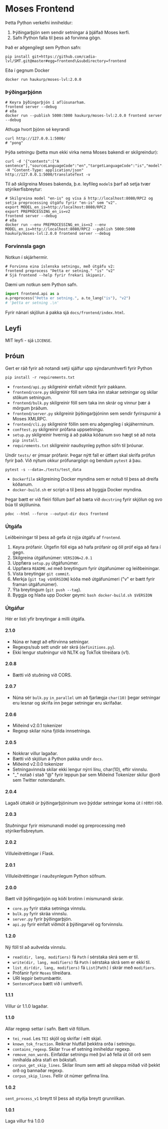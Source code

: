 # Moses Frontend
Þetta Python verkefni inniheldur:
1. Þýðingarþjón sem sendir setningar á þjálfað Moses kerfi.
1. Safn Python falla til þess að forvinna gögn.

Það er aðgengilegt sem Python safn:
```shell script
pip install git+https://github.com/cadia-lvl/SMT.git@master#egg=frontend\&subdirectory=frontend
```
Eða í gegnum Docker
```shell script
docker run haukurp/moses-lvl:2.0.0
```
### Þýðingarþjónn
```shell script
# Keyra þýðingarþjón í aflúsunarham.
frontend server --debug
# eða
docker run --publish 5000:5000 haukurp/moses-lvl:2.0.0 frontend server --debug
```
Athuga hvort þjónn sé keyrandi
```shell script
curl http://127.0.0.1:5000/
# "pong"
```
Þýða setningu (þetta mun ekki virka nema Moses bakendi er skilgreindur):
```shell script
curl -d '{"contents":["A sentence"],"sourceLanguageCode":"en","targetLanguageCode":"is","model":"baseline"}' -H "Content-Type: application/json" http://127.0.0.1:5000/translateText -v
```
Til að skilgreina Moses bakenda, þ.e. leyfileg `model`s þarf að setja tvær stýrikerfisbreytur:
```shell script
# Skilgreina model "en-is" og vísa á http://localhost:8080/RPC2 og setja preprocessing útgáfu fyrir "en-is" sem "v2".
export MODEL_en_is=http://localhost:8080/RPC2
export PREPROCESSING_en_is=v2
frontend server --debug
# eða
docker run --env PREPROCESSING_en_is=v2 --env MODEL_en_is=http://localhost:8080/RPC2 --publish 5000:5000 haukurp/moses-lvl:2.0.0 frontend server --debug
```

### Forvinnsla gagn
Notkun í skjárhermir.
```shell script
# Forvinna eina íslenska setningu, með útgáfu v2:
frontend preprocess "Þetta er setning." "is" "v2"
# Sjá frontend --help fyrir frekari skipanir.
```

Dæmi um notkun sem Python safn.
```python
import frontend.api as a
a.preprocess("Þetta er setning.", a.to_lang("is"), "v2")
# 'þetta er setning .\n'
```

Fyrir nánari skjölun á pakka sjá `docs/frontend/index.html`.

## Leyfi
MIT leyfi - sjá `LICENSE`.

## Þróun
Gert er ráð fyrir að notandi setji sjálfur upp sýndarumhverfi fyrir Python
```shell script
pip install -r requirements.txt
```

- `frontend/api.py` skilgreinir einfalt viðmót fyrir pakkann.
- `frontend/core.py` skilgreinir föll sem taka inn stakar setningar og skilar stökum setningum.
- `frontend/bulk.py` skilgreinir föll sem taka inn skrár og vinnur þær á mörgum þráðum.
- `frontend/server.py` skilgreinir þýðingarþjóninn sem sendir fyrirspurnir á Moses XMLRPC.
- `frontend/cli.py` skilgreinir föllin sem eru aðgengileg í skjáherminum.
- `conftest.py` skilgreinir prófana uppsetningu.
- `setup.py` skilgreinir hvernig á að pakka kóðanum svo hægt sé að nota `pip install`.
- `requirements.txt` skilgreinir nauðsynleg python söfn til þróunar.

Undir `tests/` er ýmsar prófanir. Þegar nýtt fall er útfært skal skrifa prófun fyrir það.
Við nýtum okkur prófunargögn og bendum `pytest` á þau.
```shell script
pytest -s --data=./tests/test_data
```
- `Dockerfile` skilgreining Docker myndina sem er notuð til þess að dreifa kóðanum.
- `docker-build.sh` er script-a til þess að byggja Docker myndina.

Þegar bætt er við fleiri föllum þarf að bæta við `docstring` fyrir skjölun og svo búa til skjölunina.
```shell script
pdoc --html --force --output-dir docs frontend
```

### Útgáfa
Leiðbeiningar til þess að gefa út nýja útgáfu af `frontend`.
1. Keyra prófanir. Útgefin föll eiga að hafa prófanir og öll próf eiga að fara í gegn.
1. Skilgreina útgáfunúmer: `VERSION=2.0.1`
1. Uppfæra `setup.py` útgáfunúmer.
1. Uppfæra `README.md` með breytingum fyrir útgáfunúmer og leiðbeiningar.
1. Vista breytingar `git commit`.
1. Merkja (`git tag v$VERSION`) kóða með útgáfunúmeri ("v" er bætt fyrir framan útgáfunúmer).
1. Ýta breytingum (`git push --tag`).
1. Byggja og hlaða upp Docker geymi: `bash docker-build.sh $VERSION`

### Útgáfur
Hér er listi yfir breytingar á milli útgáfa.

#### 2.1.0
- Núna er hægt að eftirvinna setningar.
- Regexps/sub sett undir sér skrá (`definitions.py`).
- Ekki lengur stuðningur við NLTK og TokTok tilreiðara (v1).

#### 2.0.8
- Bætti við stuðning við CORS.

#### 2.0.7
- Núna sér `bulk.py` `in_parallel` um að fjarlægja `char(10)` þegar setningar eru lesnar og skrifa 
inn þegar setningar eru skrifaðar.

#### 2.0.6
- Miðeind v2.0.1 tokenizer
- Regexp skilar núna fjölda innsetninga.

#### 2.0.5
- Nokkrar villur lagaðar.
- Bætti við skjölun á Python pakka undir `docs`.
- Miðeind v2.0.0 tokenizer
- Setningavinnsla skilar ekki lengur nýrri línu, char(10), eftir vinnslu.
- "_" notað í stað "@" fyrir leppun þar sem Miðeind Tokenizer skilur @orð sem Twitter notendanafn.

#### 2.0.4
Lagaði úttakið úr þýðingarþjóninum svo þýddar setningar koma út í réttri röð.

#### 2.0.3
Stuðningur fyrir mismunandi model og preprocessing með stýrikerfisbreytum.

#### 2.0.2
Villuleiðréttingar í Flask.

#### 2.0.1
Villuleiðréttingar í nauðsynlegum Python söfnum.

#### 2.0.0
Bætt við þýðingarþjón og kóði brotinn í mismunandi skrár.
- `core.py` fyrir staka setninga vinnslu.
- `bulk.py` fyrir skráa vinnslu.
- `server.py` fyrir þýðingarþjón.
- `api.py` fyrir einfalt viðmót á þýðingarvél og forvinnslu.

#### 1.2.0
Ný föll til að auðvelda vinnslu.
- `read(dir, lang, modifiers)` fá `Path` í sérstaka skrá sem er til.
- `write(dir, lang, modifiers)` fá `Path` í sérstaka skrá sem er ekki til.
- `list_dir(dir, lang, modifiers)` fá `List[Path]` í skrár með `modifiers`.
- Prófanir fyrir `Moses` tilreiðara.
- URI leppir betrumbættir.
- `SentencePiece` bætt við í umhverfi.

#### 1.1.1
Villur úr 1.1.0 lagaðar.

#### 1.1.0
Allar regexp settar í safn.
Bætt við föllum.
- `tei_read`. Les `TEI` skjöl og skrifar í eitt skjal.
- `known_tok_fraction`. Reiknar hlutfall þekktra orða í setningu.
- `contains_regexp`. Skilar `True` ef setning inniheldur regexp.
- `remove_non_words`. Einfaldar setningu með því að fella út öll orð sem innihalda aðra stafi en bókstafi.
- `corpus_get_skip_lines`. Skilar línum sem ætti að sleppa miðað við þekkt orð og bannaðar regexp.
- `corpus_skip_lines`. Fellir út númer gefinna lína.

#### 1.0.2
`sent_process_v1` breytt til þess að styðja breytt grunnlíkan.

#### 1.0.1
Laga villur frá 1.0.0
